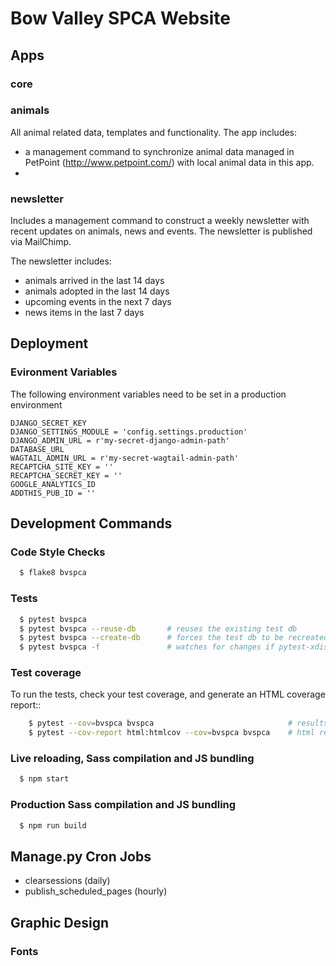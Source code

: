 # Bow Valley SPCA Website

## Apps

### core

### animals
All animal related data, templates and functionality. The app includes:

* a management command to synchronize animal data managed in 
  PetPoint (http://www.petpoint.com/) with local animal data in this 
  app.
* 

### newsletter
Includes a management command to construct a weekly newsletter with
recent updates on animals, news and events. The newsletter is published
via MailChimp.

The newsletter includes:

* animals arrived in the last 14 days
* animals adopted in the last 14 days
* upcoming events in the next 7 days
* news items in the last 7 days


## Deployment
### Evironment Variables
The following environment variables need to be set in a production
environment
```
DJANGO_SECRET_KEY
DJANGO_SETTINGS_MODULE = 'config.settings.production'
DJANGO_ADMIN_URL = r'my-secret-django-admin-path'
DATABASE_URL
WAGTAIL_ADMIN_URL = r'my-secret-wagtail-admin-path'
RECAPTCHA_SITE_KEY = ''
RECAPTCHA_SECRET_KEY = ''
GOOGLE_ANALYTICS_ID 
ADDTHIS_PUB_ID = ''
```

## Development Commands

### Code Style Checks

```sh
  $ flake8 bvspca
```

### Tests

```sh
  $ pytest bvspca
  $ pytest bvspca --reuse-db       # reuses the existing test db
  $ pytest bvspca --create-db      # forces the test db to be recreated
  $ pytest bvspca -f               # watches for changes if pytest-xdist installed
```

### Test coverage

To run the tests, check your test coverage, and generate an HTML coverage report::
```sh
    $ pytest --cov=bvspca bvspca                              # results in terminal
    $ pytest --cov-report html:htmlcov --cov=bvspca bvspca    # html report to directory htmlcov
```

### Live reloading, Sass compilation and JS bundling

```sh
  $ npm start
```

### Production Sass compilation and JS bundling

```sh
  $ npm run build
```

## Manage.py Cron Jobs

* clearsessions (daily)
* publish_scheduled_pages (hourly)

## Graphic Design

### Fonts
